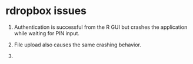 # rdropbox issues

1. Authentication is successful from the R GUI but crashes the application while waiting for PIN input.

2. File upload also causes the same crashing behavior.

3. 